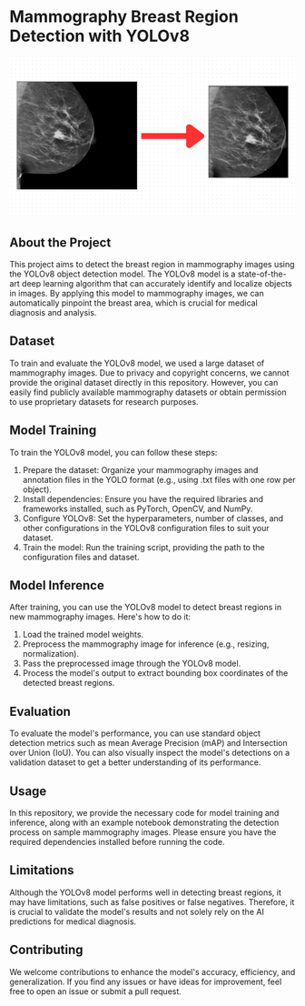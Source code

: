 # Mammography Breast Region Detection with YOLOv8

![Example Detection](images/image.png)

## About the Project

This project aims to detect the breast region in mammography images using the YOLOv8 object detection model. The YOLOv8 model is a state-of-the-art deep learning algorithm that can accurately identify and localize objects in images. By applying this model to mammography images, we can automatically pinpoint the breast area, which is crucial for medical diagnosis and analysis.

## Dataset

To train and evaluate the YOLOv8 model, we used a large dataset of mammography images. Due to privacy and copyright concerns, we cannot provide the original dataset directly in this repository. However, you can easily find publicly available mammography datasets or obtain permission to use proprietary datasets for research purposes.

## Model Training

To train the YOLOv8 model, you can follow these steps:

1. Prepare the dataset: Organize your mammography images and annotation files in the YOLO format (e.g., using .txt files with one row per object).
2. Install dependencies: Ensure you have the required libraries and frameworks installed, such as PyTorch, OpenCV, and NumPy.
3. Configure YOLOv8: Set the hyperparameters, number of classes, and other configurations in the YOLOv8 configuration files to suit your dataset.
4. Train the model: Run the training script, providing the path to the configuration files and dataset.

## Model Inference

After training, you can use the YOLOv8 model to detect breast regions in new mammography images. Here's how to do it:

1. Load the trained model weights.
2. Preprocess the mammography image for inference (e.g., resizing, normalization).
3. Pass the preprocessed image through the YOLOv8 model.
4. Process the model's output to extract bounding box coordinates of the detected breast regions.

## Evaluation

To evaluate the model's performance, you can use standard object detection metrics such as mean Average Precision (mAP) and Intersection over Union (IoU). You can also visually inspect the model's detections on a validation dataset to get a better understanding of its performance.

## Usage

In this repository, we provide the necessary code for model training and inference, along with an example notebook demonstrating the detection process on sample mammography images. Please ensure you have the required dependencies installed before running the code.

## Limitations

Although the YOLOv8 model performs well in detecting breast regions, it may have limitations, such as false positives or false negatives. Therefore, it is crucial to validate the model's results and not solely rely on the AI predictions for medical diagnosis.

## Contributing

We welcome contributions to enhance the model's accuracy, efficiency, and generalization. If you find any issues or have ideas for improvement, feel free to open an issue or submit a pull request.

